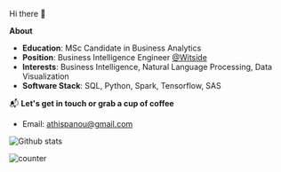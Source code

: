 Hi there 🌸

**About**
 * **Education**: MSc Candidate in Business Analytics
 * **Position**: Business Intelligence Engineer [@Witside](https://witside.com/)
 * **Interests**: Business Intelligence, Natural Language Processing, Data Visualization
 * **Software Stack**: SQL, Python, Spark, Tensorflow, SAS

 📬 **Let's get in touch or grab a cup of coffee**

<!-- - LinkedIn: [Athina Spanou](https://www.linkedin.com/in/athinaspanou/)-->
- Email: [athispanou@gmail.com](athispanou@gmail.com)

![Github stats](https://github-readme-stats.vercel.app/api?username=AthinaSpanou)

![counter](https://enfmvfjx5whcybi.m.pipedream.net)

